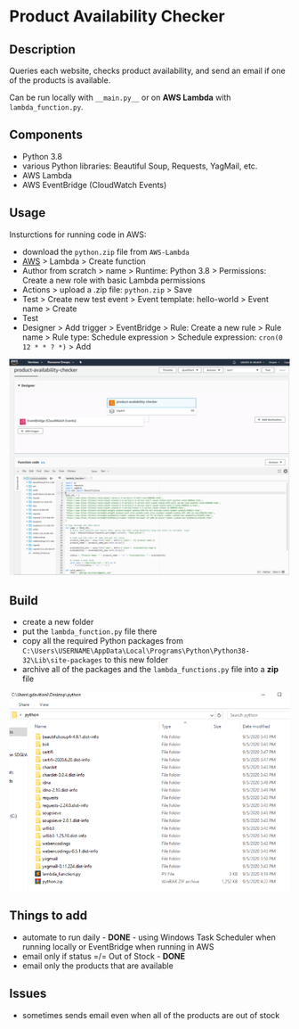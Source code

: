 # Product Availability Checker

## Description
Queries each website, checks product availability, and send an email if one of the products is available.  

Can be run locally with `__main.py__` or on **AWS Lambda** with `lambda_function.py`.


## Components
- Python 3.8
- various Python libraries: Beautiful Soup, Requests, YagMail, etc.
- AWS Lambda
- AWS EventBridge (CloudWatch Events)


## Usage
Insturctions for running code in AWS:

- download the `python.zip` file from `AWS-Lambda`
- [AWS](https://console.aws.amazon.com) > Lambda > Create function
- Author from scratch > name > Runtime: Python 3.8 > Permissions: Create a new role with basic Lambda permissions
- Actions > upload a .zip file: `python.zip` > Save
- Test > Create new test event > Event template: hello-world > Event name > Create
- Test
- Designer > Add trigger > EventBridge > Rule: Create a new rule > Rule name > Rule type: Schedule expression > Schedule expression: `cron(0 12 * * ? *)` > Add

![](/aws.png)


## Build
- create a new folder
- put the `lambda_function.py` file there
- copy all the required Python packages from `C:\Users\USERNAME\AppData\Local\Programs\Python\Python38-32\Lib\site-packages` to this new folder
- archive all of the packages and the `lambda_functions.py` file into a **zip** file

![](/folder.png)


## Things to add
- automate to run daily - **DONE** - using Windows Task Scheduler when running locally or EventBridge when running in AWS
- email only if status =/= Out of Stock - **DONE**
- email only the products that are available


## Issues
 - sometimes sends email even when all of the products are out of stock
